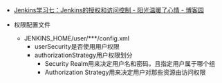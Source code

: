 

* [Jenkins学习七：Jenkins的授权和访问控制 - 阳光温暖了心情 - 博客园 ](http://www.cnblogs.com/yangxia-test/p/4368778.html)

* 权限配置文件
  * JENKINS_HOME/user/***/config.xml
    * userSecurity是否使用用户权限
    * authorizationStrategy用户权限划分
      * Security Realm用来决定用户名和密码，且指定用户属于哪个组
      * Authorization Strategy用来决定用户对那些资源由访问权限